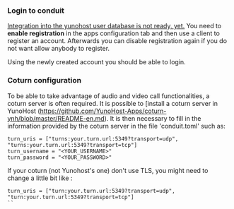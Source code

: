 ### Login to conduit

[Integration into the yunohost user database is not ready, yet.](https://github.com/YunoHost-Apps/conduit_ynh/issues/12) You need to **enable registration** in the apps configuration tab and then use a client to register an account. Afterwards you can disable registration again if you do not want allow anybody to register.

Using the newly created account you should be able to login.

###  Coturn configuration

To be able to take advantage of audio and video call functionalities, a coturn server is often required. It is possible to [install a coturn server in YunoHost (https://github.com/YunoHost-Apps/coturn-ynh/blob/master/README-en.md).
It is then necessary to fill in the information provided by the coturn server in the file 'conduit.toml' such as:

```
turn_uris = ["turns:your.turn.url:5349?transport=udp", "turns:your.turn.url:5349?transport=tcp"]
turn_username = "<YOUR_USERNAME>"
turn_password = "<YOUR_PASSWORD>"
```
If your coturn (not Yunohost's one) don't use TLS, you might need to change a little bit like :
```
turn_uris = ["turn:your.turn.url:5349?transport=udp", "turn:your.turn.url:5349?transport=tcp"]
``
